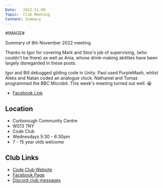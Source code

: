 ```yaml
---
Date:   2022-11-09
Topic:  Club Meeting
Content: Summary
---
```

#IMAGE#

Summary of 8th November 2022 meeting

Thanks to Igor for covering Mark and Stoo's job of supervising, (who couldn't be there) as well as Ania, whose drink-making abilities have been largely disregarded in these posts.

Igor and Bill debugged gliding code in Unity.
Paul used PurpleMash, whilst Aleks and Natan coded an analogue clock.
Nathaniel and Tomaz programmed the BBC Microbit.
This week's meeting turned out well. 😀

* [Facebook Link](https://www.facebook.com/720665616418529/posts/635061861645572)

## Location

* Curborough Community Centre
* WS13 7NY
* Code Club
* Wednesdays 5:30 - 6:30pm
* 7 - 15 year olds welcome

## Club Links

* [Code Club Website](https://lichfield-code-club.github.io/)
* [Facebook Page](https://www.facebook.com/LichfieldCoders)
* [Discord club messages](https://discord.gg/szz6xGK)
